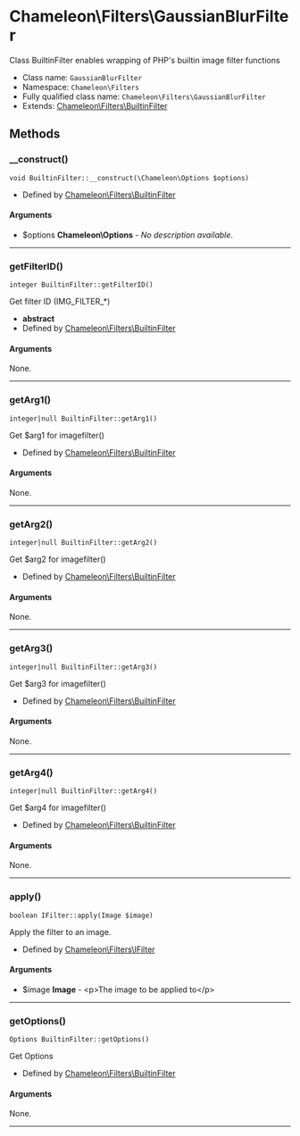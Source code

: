 # Chameleon\Filters\GaussianBlurFilter
Class BuiltinFilter enables wrapping of PHP&#039;s builtin image filter functions

* Class name: `GaussianBlurFilter`
* Namespace: `Chameleon\Filters`
* Fully qualified class name: `Chameleon\Filters\GaussianBlurFilter`
* Extends: [Chameleon\Filters\BuiltinFilter](Filters/BuiltinFilter)

## Methods
### __construct()
    void BuiltinFilter::__construct(\Chameleon\Options $options)




* Defined by [Chameleon\Filters\BuiltinFilter](Filters/BuiltinFilter)
#### Arguments
* $options **Chameleon\Options** - *No description available*.

---
### getFilterID()
    integer BuiltinFilter::getFilterID()

Get filter ID (IMG_FILTER_*)


* **abstract**
* Defined by [Chameleon\Filters\BuiltinFilter](Filters/BuiltinFilter)
#### Arguments
None.

---
### getArg1()
    integer|null BuiltinFilter::getArg1()

Get $arg1 for imagefilter()


* Defined by [Chameleon\Filters\BuiltinFilter](Filters/BuiltinFilter)
#### Arguments
None.

---
### getArg2()
    integer|null BuiltinFilter::getArg2()

Get $arg2 for imagefilter()


* Defined by [Chameleon\Filters\BuiltinFilter](Filters/BuiltinFilter)
#### Arguments
None.

---
### getArg3()
    integer|null BuiltinFilter::getArg3()

Get $arg3 for imagefilter()


* Defined by [Chameleon\Filters\BuiltinFilter](Filters/BuiltinFilter)
#### Arguments
None.

---
### getArg4()
    integer|null BuiltinFilter::getArg4()

Get $arg4 for imagefilter()


* Defined by [Chameleon\Filters\BuiltinFilter](Filters/BuiltinFilter)
#### Arguments
None.

---
### apply()
    boolean IFilter::apply(Image $image)

Apply the filter to an image.


* Defined by [Chameleon\Filters\IFilter](Filters/IFilter)
#### Arguments
* $image **Image** - &lt;p&gt;The image to be applied to&lt;/p&gt;

---
### getOptions()
    Options BuiltinFilter::getOptions()

Get Options


* Defined by [Chameleon\Filters\BuiltinFilter](Filters/BuiltinFilter)
#### Arguments
None.

---
